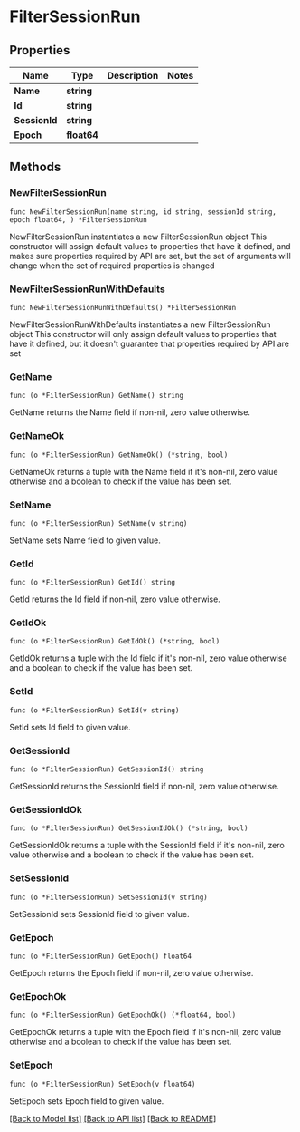 # FilterSessionRun

## Properties

Name | Type | Description | Notes
------------ | ------------- | ------------- | -------------
**Name** | **string** |  | 
**Id** | **string** |  | 
**SessionId** | **string** |  | 
**Epoch** | **float64** |  | 

## Methods

### NewFilterSessionRun

`func NewFilterSessionRun(name string, id string, sessionId string, epoch float64, ) *FilterSessionRun`

NewFilterSessionRun instantiates a new FilterSessionRun object
This constructor will assign default values to properties that have it defined,
and makes sure properties required by API are set, but the set of arguments
will change when the set of required properties is changed

### NewFilterSessionRunWithDefaults

`func NewFilterSessionRunWithDefaults() *FilterSessionRun`

NewFilterSessionRunWithDefaults instantiates a new FilterSessionRun object
This constructor will only assign default values to properties that have it defined,
but it doesn't guarantee that properties required by API are set

### GetName

`func (o *FilterSessionRun) GetName() string`

GetName returns the Name field if non-nil, zero value otherwise.

### GetNameOk

`func (o *FilterSessionRun) GetNameOk() (*string, bool)`

GetNameOk returns a tuple with the Name field if it's non-nil, zero value otherwise
and a boolean to check if the value has been set.

### SetName

`func (o *FilterSessionRun) SetName(v string)`

SetName sets Name field to given value.


### GetId

`func (o *FilterSessionRun) GetId() string`

GetId returns the Id field if non-nil, zero value otherwise.

### GetIdOk

`func (o *FilterSessionRun) GetIdOk() (*string, bool)`

GetIdOk returns a tuple with the Id field if it's non-nil, zero value otherwise
and a boolean to check if the value has been set.

### SetId

`func (o *FilterSessionRun) SetId(v string)`

SetId sets Id field to given value.


### GetSessionId

`func (o *FilterSessionRun) GetSessionId() string`

GetSessionId returns the SessionId field if non-nil, zero value otherwise.

### GetSessionIdOk

`func (o *FilterSessionRun) GetSessionIdOk() (*string, bool)`

GetSessionIdOk returns a tuple with the SessionId field if it's non-nil, zero value otherwise
and a boolean to check if the value has been set.

### SetSessionId

`func (o *FilterSessionRun) SetSessionId(v string)`

SetSessionId sets SessionId field to given value.


### GetEpoch

`func (o *FilterSessionRun) GetEpoch() float64`

GetEpoch returns the Epoch field if non-nil, zero value otherwise.

### GetEpochOk

`func (o *FilterSessionRun) GetEpochOk() (*float64, bool)`

GetEpochOk returns a tuple with the Epoch field if it's non-nil, zero value otherwise
and a boolean to check if the value has been set.

### SetEpoch

`func (o *FilterSessionRun) SetEpoch(v float64)`

SetEpoch sets Epoch field to given value.



[[Back to Model list]](../README.md#documentation-for-models) [[Back to API list]](../README.md#documentation-for-api-endpoints) [[Back to README]](../README.md)


